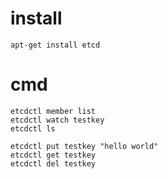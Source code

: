 # install
```
apt-get install etcd
```

# cmd
```
etcdctl member list
etcdctl watch testkey
etcdctl ls

etcdctl put testkey "hello world"
etcdctl get testkey
etcdctl del testkey
```